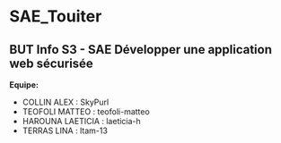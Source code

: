 # SAE_Touiter
## BUT Info S3 - SAE Développer une application web sécurisée

**Equipe:**
- COLLIN ALEX : SkyPurl
- TEOFOLI MATTEO : teofoli-matteo
- HAROUNA LAETICIA : laeticia-h
- TERRAS LINA : ltam-13
